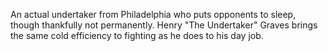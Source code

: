 An actual undertaker from Philadelphia who puts opponents to sleep, though thankfully not permanently. Henry "The Undertaker" Graves brings the same cold efficiency to fighting as he does to his day job.